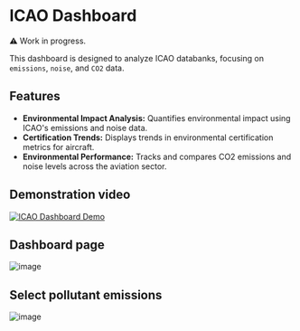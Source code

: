 # ICAO Dashboard

:warning: Work in progress.

This dashboard is designed to analyze ICAO databanks, focusing on `emissions`, `noise`, and `CO2` data.

## Features
- **Environmental Impact Analysis:** Quantifies environmental impact using ICAO's emissions and noise data.
- **Certification Trends:** Displays trends in environmental certification metrics for aircraft.
- **Environmental Performance:** Tracks and compares CO2 emissions and noise levels across the aviation sector.


## Demonstration video
[![ICAO Dashboard Demo](https://github.com/Musaefendic/icao-dashboard/assets/13497379/933d7b99-9cbf-4448-9cdf-240fa62ba8e0)]([https://www.youtube.com/watch?v=YOUTUBE_VIDEO_ID_HERE](https://www.youtube.com/watch?v=X7cH4RE7grc))


## Dashboard page
![image](https://github.com/Musaefendic/icao-dashboard/assets/13497379/f677f9e9-517b-4fe8-b5b7-32edb1c03687)


## Select pollutant emissions
![image](https://github.com/Musaefendic/icao-dashboard/assets/13497379/db55d6bc-53e1-45cb-82f3-78db876dce0a)
